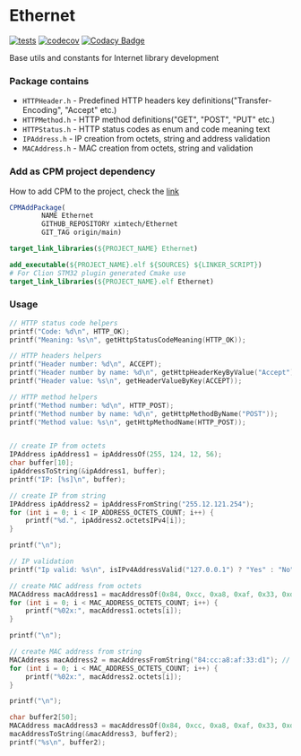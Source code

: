 # Ethernet

[![tests](https://github.com/ximtech/Ethernet/actions/workflows/cmake-ci.yml/badge.svg)](https://github.com/ximtech/Ethernet/actions/workflows/cmake-ci.yml)
[![codecov](https://codecov.io/gh/ximtech/Ethernet/branch/main/graph/badge.svg?token=BAWKUTZB7U)](https://codecov.io/gh/ximtech/Ethernet)
[![Codacy Badge](https://app.codacy.com/project/badge/Grade/2ec36a871b0d47ee821d1e7e9384f000)](https://www.codacy.com/gh/ximtech/Ethernet/dashboard)


Base utils and constants for Internet library development

### Package contains

- `HTTPHeader.h` - Predefined HTTP headers key definitions("Transfer-Encoding", "Accept" etc.)
- `HTTPMethod.h` - HTTP method definitions("GET", "POST", "PUT" etc.)
- `HTTPStatus.h` - HTTP status codes as enum and code meaning text
- `IPAddress.h` - IP creation from octets, string and address validation
- `MACAddress.h` - MAC creation from octets, string and validation

### Add as CPM project dependency

How to add CPM to the project, check the [link](https://github.com/cpm-cmake/CPM.cmake)

```cmake
CPMAddPackage(
        NAME Ethernet
        GITHUB_REPOSITORY ximtech/Ethernet
        GIT_TAG origin/main)

target_link_libraries(${PROJECT_NAME} Ethernet)
```

```cmake
add_executable(${PROJECT_NAME}.elf ${SOURCES} ${LINKER_SCRIPT})
# For Clion STM32 plugin generated Cmake use 
target_link_libraries(${PROJECT_NAME}.elf Ethernet)
```

### Usage

```c
// HTTP status code helpers
printf("Code: %d\n", HTTP_OK);
printf("Meaning: %s\n", getHttpStatusCodeMeaning(HTTP_OK));

// HTTP headers helpers
printf("Header number: %d\n", ACCEPT);
printf("Header number by name: %d\n", getHttpHeaderKeyByValue("Accept"));
printf("Header value: %s\n", getHeaderValueByKey(ACCEPT));

// HTTP method helpers
printf("Method number: %d\n", HTTP_POST);
printf("Method number by name: %d\n", getHttpMethodByName("POST"));
printf("Method value: %s\n", getHttpMethodName(HTTP_POST));


// create IP from octets
IPAddress ipAddress1 = ipAddressOf(255, 124, 12, 56);
char buffer[10];
ipAddressToString(&ipAddress1, buffer);
printf("IP: [%s]\n", buffer);

// create IP from string
IPAddress ipAddress2 = ipAddressFromString("255.12.121.254");
for (int i = 0; i < IP_ADDRESS_OCTETS_COUNT; i++) {
    printf("%d.", ipAddress2.octetsIPv4[i]);
}

printf("\n");

// IP validation
printf("Ip valid: %s\n", isIPv4AddressValid("127.0.0.1") ? "Yes" : "No");

// create MAC address from octets
MACAddress macAddress1 = macAddressOf(0x84, 0xcc, 0xa8, 0xaf, 0x33, 0xd1);
for (int i = 0; i < MAC_ADDRESS_OCTETS_COUNT; i++) {
    printf("%02x:", macAddress1.octets[i]);
}

printf("\n");

// create MAC address from string
MACAddress macAddress2 = macAddressFromString("84:cc:a8:af:33:d1"); // 84:cc:a8:af:33:d1
for (int i = 0; i < MAC_ADDRESS_OCTETS_COUNT; i++) {
    printf("%02x:", macAddress2.octets[i]);
}

printf("\n");

char buffer2[50];
MACAddress macAddress3 = macAddressOf(0x84, 0xcc, 0xa8, 0xaf, 0x33, 0xd1);
macAddressToString(&macAddress3, buffer2);
printf("%s\n", buffer2);
```
